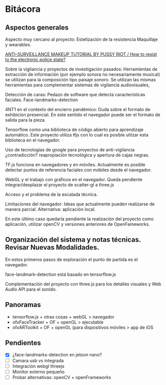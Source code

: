 # Bitácora

## Aspectos generales 

Aspecto muy cercano al proyecto: Estetización de la resistencia  Maquillaje y wearables. 

[ANTI-SURVEILLANCE MAKEUP TUTORIAL BY PUSSY RIOT / How to resist to the electronic police state?](https://www.youtube.com/watch?v=Seex9ayhIfc&ab_channel=PussyRiot)

Sobre la vigilancia y proyectos de investigación pasados: Herramientas de extracción de información (por ejemplo sonora no necesariamente musical) se utilizan para la composición tipo paisaje sonoro. Se utilizan las mismas herramientas para complementar sistemas de vigilancia audiovisuales, 

Detección de caras: Pedazo de software que detecta características faciales. Face-landmarks-detection 

4NT1 en el contexto del encierro pandémico: Duda sobre el formato de exhibición presencial. En este sentido el navegador puede ser el formato de salida para la pieza.

Tensorflow como una biblioteca de código abierto para aprendizaje automático. Este proyecto utiliza tfjs con lo cual es posible utilzar esta biblioteca en el navegador.

Uso de tecnologías de google para proyectos de anti-vigilancia ¿contradicción? reapropiación tecnológica y apertura de cajas negras. 

TF.js funciona en navegadores y en móviles. Actualmente es posible detectar puntos de referencia faciales con móbiles desde el navegador. 

WebGL y el trabajo con gráficos en el navegador. Queda pendiente integrar/desplazar el proyecto de scatter-gl a three.js

Acceso y el problema de la escalada técnica.

Limitaciones del navegador: Ideas que actualmente pueden realizarse de manera parcial. Alternativa: aplicación local. 

En este último caso quedaría pendiente la realización del proyecto como aplicación, utilizar openCV y versiones anteriores de OpenFameworks.

## Organización del sistema y notas técnicas. Revisar Nuevas Modalidades. 

En estos primeros pasos de exploración el punto de partida es el navegador.

face-landmark-detection está basado en tensorflow.js

Complementación del proyecto con three.js para los detalles visuales y Web Audio API para el sonido.

## Panoramas

- tensorflow.js + otras cosas + webGL > navegador
- ofxFaceTracker + OF + openGL > ejecutable
- ofxARToolkit + OF + openGL (para dispositivos móviles > app de iOS

## Pendientes

- [x] ¿face-landmarks-detection en jetson nano?
- [ ] Camara usb vs integrada
- [ ] Integración webgl threejs
- [ ] Monitor externo pequeño
- [ ] Probar alternativas: openCV + openFrameworks
